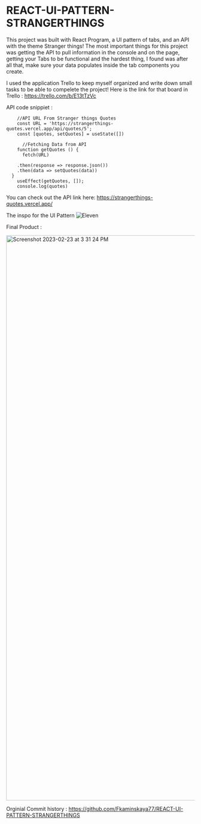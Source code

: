 
# REACT-UI-PATTERN-STRANGERTHINGS
  
  This project was built with React Program, a UI pattern of tabs, and an API  with the theme Stranger things! The most important things for this project was getting the API to pull information in the console and on the page, getting your Tabs to be functional and  the hardest thing, I found was after all that, make sure your data populates inside the tab components you create.
 
 I used the application Trello to keep myself organized and write down small tasks to be able to compelete the project!
   Here is the link for that board in Trello : https://trello.com/b/E13tTzVc
 


API code snippiet : 
  
``` function App() {
    //API URL From Stranger things Quotes
    const URL = 'https://strangerthings-quotes.vercel.app/api/quotes/5';
    const [quotes, setQuotes] = useState([])
  
      //Fetching Data from API
    function getQuotes () {
      fetch(URL)
      
    .then(response => response.json())
    .then(data => setQuotes(data))
  }
    useEffect(getQuotes, []);
    console.log(quotes) 
   ```
  
  You can check out the API link here: https://strangerthings-quotes.vercel.app/
  




The inspo for the UI Pattern
 ![Eleven](https://user-images.githubusercontent.com/117240024/221051649-85037d9a-8f3b-4c8a-9fa7-d74a2dd1b4da.png)



 

Final Product :
 
<img width="1512" alt="Screenshot 2023-02-23 at 3 31 24 PM" src="https://user-images.githubusercontent.com/117240024/221051924-ee5ee7a4-2f76-4a20-9b79-727613e692c6.png">

Orginial Commit history : https://github.com/Fkaminskaya77/REACT-UI-PATTERN-STRANGERTHINGS
